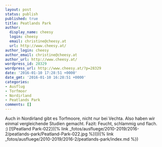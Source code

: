 ```yaml
---
layout: post
status: publish
published: true
title: Peatlands Park
author:
  display_name: cheesy
  login: cheesy
  email: christine@cheesy.at
  url: http://www.cheesy.at/
author_login: cheesy
author_email: christine@cheesy.at
author_url: http://www.cheesy.at/
wordpress_id: 28329
wordpress_url: http://www.cheesy.at/?p=28329
date: '2016-01-10 17:28:51 +0000'
date_gmt: '2016-01-10 16:28:51 +0000'
categories:
- Ausflug
- Torfmoor
- Nordirland
- Peatlands Park
comments: []
---
```

Auch in Nordirland gibt es Torfmoore, nicht nur bei Vechta. Also haben wir einmal vergleichende Studien gemacht. Fazit: Feucht, schlammig und flach. :)
[![Peatland Park-022]({% link _fotos/ausfluege/2010-2019/2016-2/peatlands-park/Peatland-Park-022.jpg %})]({% link _fotos/ausfluege/2010-2019/2016-2/peatlands-park/index.md %})
